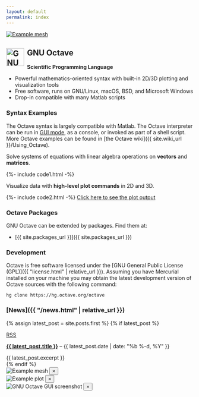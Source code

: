```yaml
---
layout: default
permalink: index
---
```


<!--
<div class="primary callout" data-closable>
  GNU Octave is a
  <a href="https://wiki.octave.org/gsoc">mentoring organization for GSoC 2023</a>.
  <button class="close-button" aria-label="Dismiss alert" type="button" data-close>
    <span aria-hidden="true">&times;</span>
  </button>
</div>
-->

<div class="grid-x grid-margin-x">
  <div class="cell medium-4 align-top">
    <a href="#"  data-open="meshModal">
      <img src="{{ "/img/example-mesh.svg" | relative_url }}"
            style="max-height: 250px; width: auto;" alt="Example mesh">
    </a>
  </div>
  <div class="cell auto">
    <h2 class="landing-page-logo">
      <img src="{{ "/img/octave-logo.svg" | relative_url }}"
            style="float: left; height: 48px; width: auto; padding-right: 0.5rem"
            alt="GNU Octave logo">
      GNU Octave
    </h2>
    <p><b>Scientific Programming Language</b></p>
    <ul>
      <li>Powerful mathematics-oriented syntax with built-in 2D/3D plotting and visualization tools</li>
      <li>Free software, runs on GNU/Linux, macOS, BSD, and Microsoft Windows</li>
      <li>Drop-in compatible with many Matlab scripts</li>
    </ul>
  </div>
</div>


### <i class="fas fa-code"></i> Syntax Examples

The Octave syntax is largely compatible with Matlab.
The Octave interpreter can be run in
<a href="#" data-open="guiModal">GUI mode</a>, as a console,
or invoked as part of a shell script.
More Octave examples can be found in
[the Octave wiki]({{ site.wiki_url }}/Using_Octave).

<div class="grid-x grid-margin-x">
  <div class="cell medium-4" >
    <p>
      Solve systems of equations with linear algebra operations on
      <strong>vectors</strong> and <strong>matrices</strong>.
    </p>
  </div>
  <div class="cell auto">
{%- include code1.html -%}
<!--
```octave
b = [4; 9; 2] # Column vector
A = [ 3 4 5;
      1 3 1;
      3 5 9 ]
x = A \ b     # Solve the system Ax = b
```
-->
  </div>
</div>

<div class="grid-x grid-margin-x">
  <div class="cell medium-4">
    <p>
      Visualize data with <strong>high-level plot commands</strong>
      in 2D and 3D.
    </p>
  </div>
  <div class="cell auto">
{%- include code2.html -%}
<!--
```octave
x = -10:0.1:10; # Create an evenly-spaced vector from -10..10
y = sin (x);    # y is also a vector
plot (x, y);
title ("Simple 2-D Plot");
xlabel ("x");
ylabel ("sin (x)");
```
-->
    <a href="#" class="button small-only-expanded" data-open="plotModal">Click here to see the plot output</a>
  </div>
</div>


### <i class="fas fa-cubes"></i> Octave Packages

GNU Octave can be extended by packages.  Find them at:
- [{{ site.packages_url }}]({{ site.packages_url }})


### <i class="fas fa-tools"></i> Development

Octave is free software licensed under the
[GNU General Public License (GPL)]({{ "license.html" | relative_url }}).
Assuming you have Mercurial installed on your machine you may obtain the latest
development version of Octave sources with the following command:

```
hg clone https://hg.octave.org/octave
```

<!--
### <i class="fas fa-heart" style="color:#ff7070;"></i> [Sponsors]({{ "/donate.html" | relative_url }})

&nbsp;
{% include sponsors.md %}
&nbsp;
-->

### <i class="fas fa-rss"></i> [News]({{ "/news.html" | relative_url }})

{% assign latest_post = site.posts.first %}
{% if latest_post %}
  <div class="primary callout">
    <a class="float-right button tiny warning" href="{{ "/feed.xml" | relative_url }}">
      RSS
    </a>
    <p>
      <strong><a href="{{ latest_post.url | relative_url }}">{{ latest_post.title }}</a></strong>
      &ndash; {{ latest_post.date | date: "%b %-d, %Y" }}
    </p>
    <div class="entry-content">{{ latest_post.excerpt }}</div>
  </div>
{% endif %}

<div class="large reveal" id="meshModal" data-reveal>
  <img src="{{ "/img/example-mesh.svg" | relative_url }}" alt="Example mesh">
  <button class="close-button" data-close aria-label="Close modal" type="button">
    <span aria-hidden="true">&times;</span>
  </button>
</div>

<div class="large reveal" id="plotModal" data-reveal>
  <img src="{{ "/img/example-plot.svg" | relative_url }}" alt="Example plot">
  <button class="close-button" data-close aria-label="Close modal" type="button">
    <span aria-hidden="true">&times;</span>
  </button>
</div>

<div class="large reveal" id="guiModal" data-reveal>
  <img src="{{ "/img/GNU_Octave_4-4-0_screenshot_1600x900.png" | relative_url }}" alt="GNU Octave GUI screenshot">
  <button class="close-button" data-close aria-label="Close modal" type="button">
    <span aria-hidden="true">&times;</span>
  </button>
</div>
